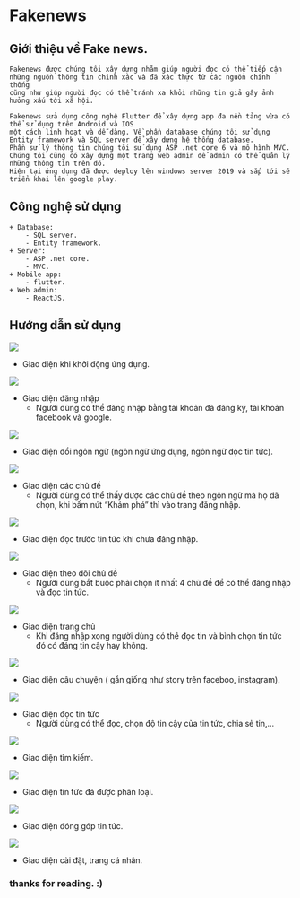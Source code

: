 # Fakenews 
## Giới thiệu về Fake news.
```
Fakenews được chúng tôi xây dựng nhằm giúp người đọc có thể tiếp cận
những nguồn thông tin chính xác và đã xác thực từ các nguồn chính thống
cũng như giúp người đọc có thể tránh xa khỏi những tin giả gây ảnh hưởng xấu tới xã hội.

Fakenews sửa dụng công nghệ Flutter để xây dựng app đa nền tảng vừa có thể sử dụng trên Android và IOS
một cách linh hoạt và dễ dàng. Về phần database chúng tôi sử dụng Entity framework và SQL server để xây dựng hệ thống database.
Phần sử lý thông tin chúng tôi sử dụng ASP .net core 6 và mô hình MVC.
Chúng tôi cũng có xây dựng một trang web admin để admin có thể quản lý những thông tin trên đó.
Hiện tại ứng dụng đã được deploy lên windows server 2019 và sắp tới sẽ triển khai lên google play.
```

## Công nghệ sử dụng
```
+ Database:
    - SQL server.
    - Entity framework.
+ Server:
    - ASP .net core.
    - MVC.
+ Mobile app:
    - flutter.
+ Web admin:
    - ReactJS.
```

## Hướng dẫn sử dụng

![](media/pic1.png)
+ Giao diện khi khởi động ứng dụng.

![](media/pic2.png)
+ Giao diện đăng nhập
    - Người dùng có thể đăng nhập bằng tài khoản đã đăng ký, tài khoản facebook và google.

![](media/pic3.png)
+ Giao diện đổi ngôn ngữ (ngôn ngữ ứng dụng, ngôn ngữ đọc tin tức).

![](media/pic4.png)
+ Giao diện các chủ đề
    - Người dùng có thể thấy được các chủ đề theo ngôn ngữ mà họ đã chọn, khi bấm nút “Khám phá” thì vào trang đăng nhập.

![](media/pic5.png)
+ Giao diện đọc trước tin tức khi chưa đăng nhập.

![](media/pic6.png)
+ Giao diện theo dõi chủ đề
    - Người dùng bắt buộc phải chọn ít nhất 4 chủ đề để có thể đăng nhập và đọc tin tức.

![](media/pic7.png)
+ Giao diện trang chủ
    - Khi đăng nhập xong người dùng có thể đọc tin và bình chọn tin tức đó có đáng tin cậy hay không.

![](media/pic8.png)
+ Giao diện câu chuyện ( gần giống như story trên faceboo, instagram).

![](media/pic9.png)
+ Giao diện đọc tin tức
    - Người dùng có thể đọc, chọn độ tin cậy của tin tức, chia sẻ tin,…

![](media/pic10.png)
+ Giao diện tìm kiếm.

![](media/pic11.png)
+ Giao diện tin tức đã được phân loại.

![](media/pic12.png)
+ Giao diện đóng góp tin tức.

![](media/pic13.png)
+ Giao diện cài đặt, trang cá nhân.

### thanks for reading. :)
